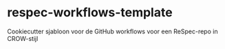 # respec-workflows-template
Cookiecutter sjabloon voor de GitHub workflows voor een ReSpec-repo in CROW-stijl
